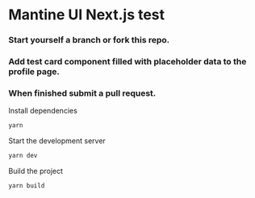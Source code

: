 # Mantine UI Next.js test

### Start yourself a branch or fork this repo.

### Add test card component filled with placeholder data to the profile page.

### When finished submit a pull request.

Install dependencies
```bash
yarn
```

Start the development server
```bash
yarn dev
```

Build the project
```bash
yarn build
```


